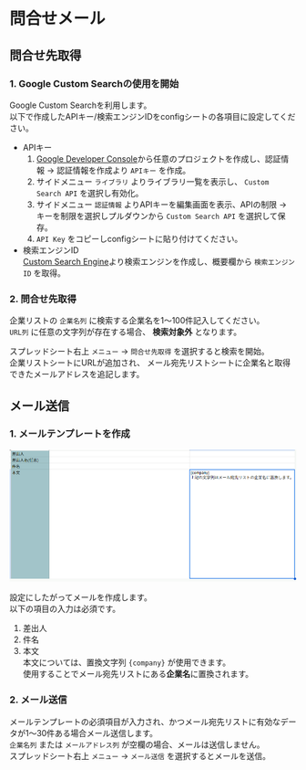 # 問合せメール

## 問合せ先取得

### 1. Google Custom Searchの使用を開始
Google Custom Searchを利用します。  
以下で作成したAPIキー/検索エンジンIDをconfigシートの各項目に設定してください。
- APIキー
  1. [Google Developer Console](https://console.developers.google.com/?hl=JA)から任意のプロジェクトを作成し、認証情報 -> 認証情報を作成より `APIキー` を作成。
  1. サイドメニュー `ライブラリ` よりライブラリ一覧を表示し、 `Custom Search API` を選択し有効化。
  1. サイドメニュー `認証情報` よりAPIキーを編集画面を表示、APIの制限 -> キーを制限を選択しプルダウンから `Custom Search API` を選択して保存。
  1. `API Key` をコピーしconfigシートに貼り付けてください。
- 検索エンジンID  
[Custom Search Engine](https://programmablesearchengine.google.com/controlpanel/all)より検索エンジンを作成し、概要欄から `検索エンジンID` を取得。

### 2. 問合せ先取得
企業リストの `企業名列` に検索する企業名を1～100件記入してください。  
`URL列` に任意の文字列が存在する場合、 **検索対象外** となります。  
  
スプレッドシート右上 `メニュー` -> `問合せ先取得` を選択すると検索を開始。  
企業リストシートにURLが追加され、
メール宛先リストシートに企業名と取得できたメールアドレスを追記します。

## メール送信

### 1. メールテンプレートを作成
![メールテンプレート](img/mailtemplate_01.png)

設定にしたがってメールを作成します。  
以下の項目の入力は必須です。
1. 差出人
2. 件名
3. 本文  
本文については、置換文字列 `{company}` が使用できます。  
使用することでメール宛先リストにある**企業名**に置換されます。

### 2. メール送信
メールテンプレートの必須項目が入力され、かつメール宛先リストに有効なデータが1～30件ある場合メール送信します。  
`企業名列` または `メールアドレス列` が空欄の場合、メールは送信しません。  
スプレッドシート右上 `メニュー` -> `メール送信` を選択するとメールを送信。

